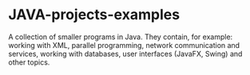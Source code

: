 # JAVA-projects-examples
A collection of smaller programs in Java. They contain, for example: working with XML, parallel programming, network communication and services, working with databases, user interfaces (JavaFX, Swing) and other topics.
